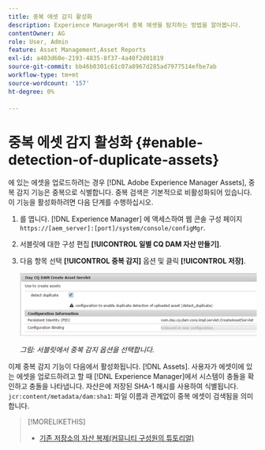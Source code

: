 ```yaml
---
title: 중복 에셋 감지 활성화
description: Experience Manager에서 중복 에셋을 탐지하는 방법을 알아봅니다.
contentOwner: AG
role: User, Admin
feature: Asset Management,Asset Reports
exl-id: a403d60e-2193-4835-8f37-4a40f2d01819
source-git-commit: bb46b0301c61c07a8967d285ad7977514efbe7ab
workflow-type: tm+mt
source-wordcount: '157'
ht-degree: 0%

---
```


# 중복 에셋 감지 활성화 {#enable-detection-of-duplicate-assets}

에 있는 에셋을 업로드하려는 경우 [!DNL Adobe Experience Manager Assets], 중복 감지 기능은 중복으로 식별합니다. 중복 검색은 기본적으로 비활성화되어 있습니다. 이 기능을 활성화하려면 다음 단계를 수행하십시오.

1. 를 엽니다. [!DNL Experience Manager] 에 액세스하여 웹 콘솔 구성 페이지 `https://[aem_server]:[port]/system/console/configMgr`.
1. 서블릿에 대한 구성 편집 **[!UICONTROL 일별 CQ DAM 자산 만들기]**.
1. 다음 항목 선택 **[!UICONTROL 중복 감지]** 옵션 및 클릭 **[!UICONTROL 저장]**.

   ![서블릿에서 중복 감지 옵션을 선택합니다.](assets/chlimage_1-377.png)

   *그림: 서블릿에서 중복 감지 옵션을 선택합니다.*

이제 중복 감지 기능이 다음에서 활성화됩니다. [!DNL Assets]. 사용자가 에셋이에 있는 에셋을 업로드하려고 할 때 [!DNL Experience Manager]에서 시스템이 충돌을 확인하고 충돌을 나타냅니다. 자산은에 저장된 SHA-1 해시를 사용하여 식별됩니다. `jcr:content/metadata/dam:sha1`: 파일 이름과 관계없이 중복 에셋이 검색됨을 의미합니다.

>[!MORELIKETHIS]
>
>* [기존 저장소의 자산 복제(커뮤니티 구성원의 튜토리얼)](https://experience-aem.blogspot.com/2019/06/aem-65-find-duplicate-assets-binaries-in-existing-repository.html)

